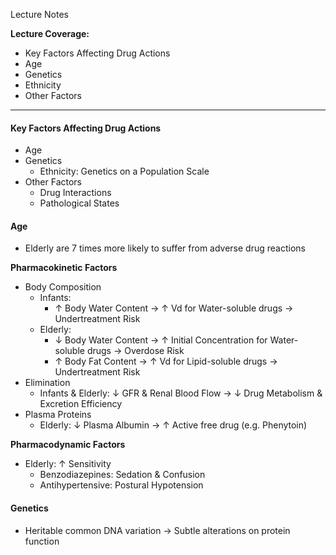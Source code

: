 Lecture Notes

**Lecture Coverage:**
- Key Factors Affecting Drug Actions
- Age
- Genetics
- Ethnicity
- Other Factors

---
#### **Key Factors Affecting Drug Actions**
- Age
- Genetics
	- Ethnicity: Genetics on a Population Scale
- Other Factors
	- Drug Interactions
	- Pathological States


#### **Age**
- Elderly are 7 times more likely to suffer from adverse drug reactions

**Pharmacokinetic Factors**
- Body Composition
	- Infants: 
		- ↑ Body Water Content → ↑ Vd for Water-soluble drugs → Undertreatment Risk
	- Elderly: 
		- ↓ Body Water Content → ↑ Initial Concentration for Water-soluble drugs → Overdose Risk
		- ↑ Body Fat Content → ↑ Vd for Lipid-soluble drugs → Undertreatment Risk
- Elimination
	- Infants & Elderly: ↓ GFR & Renal Blood Flow → ↓ Drug Metabolism & Excretion Efficiency
- Plasma Proteins
	- Elderly: ↓ Plasma Albumin → ↑ Active free drug (e.g. Phenytoin)

**Pharmacodynamic Factors**
- Elderly: ↑ Sensitivity
	- Benzodiazepines: Sedation & Confusion
	- Antihypertensive: Postural Hypotension


#### **Genetics**
- Heritable common DNA variation → Subtle alterations on protein function